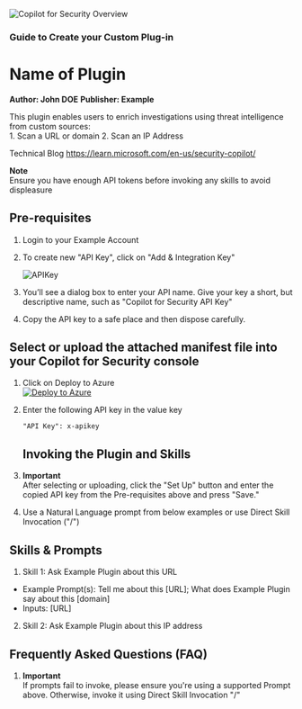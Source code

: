 ![Copilot for Security Overview](https://github.com/KwachSean/Copilot-For-Security/blob/main/Copilot%20for%20Security.png)

### Guide to Create your Custom Plug-in

# Name of Plugin
**Author: John DOE**
**Publisher: Example**

This plugin enables users to enrich investigations using threat intelligence from custom sources:   
	1. Scan a URL or domain
	2. Scan an IP Address

Technical Blog
https://learn.microsoft.com/en-us/security-copilot/

**Note**  
Ensure you have enough API tokens before invoking any skills to avoid displeasure

## **Pre-requisites**
1. Login to your Example Account  

2. To create new "API Key", click on "Add & Integration Key"  

   ![APIKey](https://learn.microsoft.com/en-us/security-copilot/media/plugin-button.png)  
   
3. You’ll see a dialog box to enter your API name. Give your key a short, but descriptive name, such as "Copilot for Security API Key"  

4. Copy the API key to a safe place and then dispose carefully. 


## Select or upload the attached manifest file into your Copilot for Security console
1. Click on Deploy to Azure  
[![Deploy to Azure](https://aka.ms/deploytoazurebutton)](https://aka.ms/LINK)
  

2. Enter the following API key in the value key
	```
	"API Key": x-apikey
	```
	## Invoking the Plugin and Skills
1. **Important**  
   After selecting or uploading, click the "Set Up" button and enter the copied API key from the Pre-requisites above and press "Save."

2. Use a Natural Language prompt from below examples or use Direct Skill Invocation ("/")


## Skills & Prompts
1. Skill 1: Ask Example Plugin about this URL 
- Example Prompt(s): Tell me about this [URL]; What does Example Plugin say about this [domain]
- Inputs: [URL] 
2. Skill 2: Ask Example Plugin about this IP address


## Frequently Asked Questions (FAQ)
1. **Important**  
   If prompts fail to invoke, please ensure you're using a supported Prompt above. Otherwise, invoke it using Direct Skill Invocation "/"      
